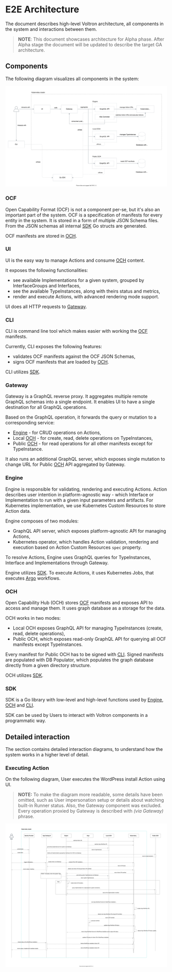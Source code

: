 # E2E Architecture

The document describes high-level Voltron architecture, all components in the system and interactions between them.

> **NOTE**: This document showcases architecture for Alpha phase. After Alpha stage the document will be updated to describe the target GA architecture. 

## Components

The following diagram visualizes all components in the system:

![Components](assets/components.svg)

### OCF

Open Capability Format (OCF) is not a component per-se, but it's also an important part of the system. OCF is a specification of manifests for every entity in the system.
It is stored in a form of multiple JSON Schema files. From the JSON schemas all internal [SDK](#sdk) Go structs are generated.

OCF manifests are stored in [OCH](#och).

### UI

UI is the easy way to manage Actions and consume [OCH](#och) content.

It exposes the following functionalities:
- see available Implementations for a given system, grouped by InterfaceGroups and Interfaces,
- see the available TypeInstances, along with theirs status and metrics,
- render and execute Actions, with advanced rendering mode support.

UI does all HTTP requests to [Gateway](#gateway).

### CLI

CLI is command line tool which makes easier with working the [OCF](#ocf) manifests.

Currently, CLI exposes the following features:
- validates OCF manifests against the OCF JSON Schemas,
- signs OCF manifests that are loaded by [OCH](#och). 

CLI utilizes [SDK](#sdk).

### Gateway

Gateway is a GraphQL reverse proxy. It aggregates multiple remote GraphQL schemas into a single endpoint. It enables UI to have a single destination for all GraphQL operations.

Based on the GraphQL operation, it forwards the query or mutation to a corresponding service:
- [Engine](#engine) - for CRUD operations on Actions,
- Local [OCH](#och) - for create, read, delete operations on TypeInstances,
- Public [OCH](#och) - for read operations for all other manifests except for TypeInstance.

It also runs an additional GraphQL server, which exposes single mutation to change URL for Public [OCH](#och) API aggregated by Gateway.

### Engine

Engine is responsible for validating, rendering and executing Actions. Action describes user intention in platform-agnostic way - which Interface or Implementation to run with a given input parameters and artifacts. For Kubernetes implementation, we use Kubernetes Custom Resources to store Action data.

Engine composes of two modules:
- GraphQL API server, which exposes platform-agnostic API for managing Actions,
- Kubernetes operator, which handles Action validation, rendering and execution based on Action Custom Resources `spec` property.

To resolve Actions, Engine uses GraphQL queries for TypeInstances, Interface and Implementations through Gateway.

Engine utilizes [SDK](#sdk). To execute Actions, it uses Kubernetes Jobs, that executes [Argo](https://github.com/argoproj/argo) workflows.

### OCH

Open Capability Hub (OCH) stores [OCF](#ocf) manifests and exposes API to access and manage them. It uses graph database as a storage for the data.

OCH works in two modes:
- Local OCH exposes GraphQL API for managing TypeInstances (create, read, delete operations),
- Public OCH, which exposes read-only GraphQL API for querying all OCF manifests except TypeInstances.

Every manifest for Public OCH has to be signed with [CLI](#cli). Signed manifests are populated with DB Populator, which populates the graph database directly from a given directory structure.

OCH utilizes [SDK](#sdk).

### SDK

SDK is a Go library with low-level and high-level functions used by [Engine](#engine), [OCH](#och) and [CLI](#cli).

SDK can be used by Users to interact with Voltron components in a programmatic way.

## Detailed interaction

The section contains detailed interaction diagrams, to understand how the system works in a higher level of detail.

### Executing Action

On the following diagram, User executes the WordPress install Action using UI.

> **NOTE:** To make the diagram more readable, some details have been omitted, such as User impersonation setup or details about watching built-in Runner status. Also, the Gateway component was excluded. Every operation proxied by Gateway is described with _(via Gateway)_ phrase.

![Sequence diagram for WordPress install Action](assets/action-sequence-diagram.svg)
